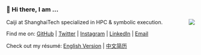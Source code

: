### 👋 Hi there, I am ...

<img align="right" src="https://github-readme-stats.vercel.app/api?username=victoryang00&show_icons=true&icon_color=0366d6&bg_color=ffffff&hide_title=true" />

Caiji at ShanghaiTech specialized in HPC & symbolic execution.

Find me on: [GitHub](https://github.com/victoryang00) | [Twitter](https://twitter.com/yyw2000) | [Instagram](https://www.instagram.com/yiwei454/) | [LinkedIn](https://www.linkedin.com/in/yiwei-yang-56b920166/) | [Email](mailto:yangyw@shanghaitech.edu.cn)

Check out my résumé: [English Version](http://victoryang00.cn/) | [中文简历](http://victoryang00.cn/CN.html)
